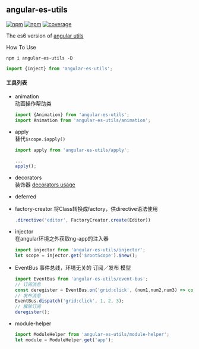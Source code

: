 ## angular-es-utils

[![npm](https://img.shields.io/npm/v/angular-es-utils.svg)](https://www.npmjs.com/package/angular-es-utils)
[![npm](https://img.shields.io/npm/dt/angular-es-utils.svg)](https://www.npmjs.com/package/angular-es-utils)
[![coverage](https://img.shields.io/codecov/c/github/kuitos/angular-es-utils.svg?style=flat)](https://www.npmjs.com/package/angular-es-utils)

The es6 version of [angular utils](https://github.com/kuitos/angular-utils)     

How To Use

```shell
npm i angular-es-utils -D
```

```js
import {Inject} from 'angular-es-utils';
```

#### 工具列表
* animation  
	动画操作帮助类

	```js
	import {Animation} from 'angular-es-utils';
	import Animation from 'angular-es-utils/animation';
	```

* apply  
	替代`$scope.$apply()`
	
	```js
	import apply from 'angular-es-utils/apply';
	
	...
	apply();
	```


* decorators  
	装饰器
	[decorators usage](https://github.com/kuitos/angular-es-utils/blob/master/src%2Fdecorators%2FREADME.md)

* deferred
* factory-creator
	将Class转换成factory，供directive语法使用
	
	```js
	.directive('editor', FactoryCreator.create(Editor))
	```

* injector  
	在angular环境之外获取ng-app的注入器
	
	```js
	import injector from 'angular-es-utils/injector';
	let scope = injector.get('$rootScope').$new();
	```
	
* EventBus
	事件总线，环境无关的 订阅／发布 模型

	```js
	import EventBus from 'angular-es-utils/event-bus';
    // 订阅消息
    const deregister = EventBus.on('grid:click', (num1,num2,num3) => console.log(num1, num2, num3));
    // 发布消息
    EventBus.dispatch('grid:click', 1, 2, 3);
    // 解除订阅
    deregister();
	```

* module-helper
	
	```js
	import ModuleHelper from 'angular-es-utils/module-helper';
	let module = ModuleHelper.get('app');
	```
	